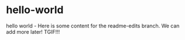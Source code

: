 hello-world
===========

hello world - Here is some content for the readme-edits branch.   We can add more later!
TGIF!!!
